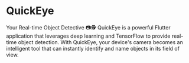 # QuickEye
Your Real-time Object Detective 📷🕵️
QuickEye is a powerful Flutter application that leverages deep learning and TensorFlow to provide real-time object detection. With QuickEye, your device's camera becomes an intelligent tool that can instantly identify and name objects in its field of view.


